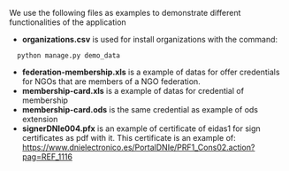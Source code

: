 We use the following files as examples to demonstrate different functionalities of the application

- **organizations.csv** is used for install organizations with the command:
```
  python manage.py demo_data
```
- **federation-membership.xls** is a example of datas for offer credentials for NGOs that are members of a NGO federation.
- **membership-card.xls** is a example of datas for credential of membership
- **membership-card.ods** is the same credential as example of ods extension
- **signerDNIe004.pfx** is an example of certificate of eidas1 for sign certificates as pdf with it. This certificate is an example of:
https://www.dnielectronico.es/PortalDNIe/PRF1_Cons02.action?pag=REF_1116


